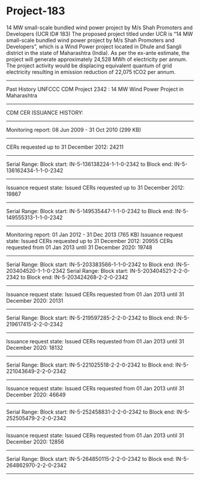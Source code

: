 # Project-183
14 MW small-scale bundled wind power project by M/s Shah Promoters and Developers (UCR ID# 183)
The proposed project titled under UCR is “14 MW small-scale bundled wind power project by M/s Shah Promoters and Developers”, which is a Wind Power project located in Dhule and Sangli district in the state of Maharashtra (India). As per the ex-ante estimate, the project will generate approximately 24,528 MWh of electricity per annum. The project activity would be displacing equivalent quantum of grid electricity resulting in emission reduction of 22,075 tCO2 per annum.
_______________
Past History
UNFCCC CDM Project 2342 : 14 MW Wind Power Project in Maharashtra
__________________
CDM CER ISSUANCE HISTORY:
________________________________
Monitoring report: 08 Jun 2009 - 31 Oct 2010 (299 KB)
______________________________
CERs requested up to 31 December 2012: 24211
_____________________
Serial Range: Block start: IN-5-136138224-1-1-0-2342 to Block end: IN-5-136162434-1-1-0-2342
______________________________________
Issuance request state: Issued
CERs requested up to 31 December 2012: 19867
______________
Serial Range: Block start: IN-5-149535447-1-1-0-2342 to Block end: IN-5-149555313-1-1-0-2342
__________________________________
Monitoring report: 01 Jan 2012 - 31 Dec 2013 (765 KB)
Issuance request state: Issued
CERs requested up to 31 December 2012: 20955
CERs requested from 01 Jan 2013 until 31 December 2020: 19748
___________
Serial Range: Block start: IN-5-203383566-1-1-0-2342 to Block end: IN-5-203404520-1-1-0-2342
Serial Range: Block start: IN-5-203404521-2-2-0-2342 to Block end: IN-5-203424268-2-2-0-2342
______________________________
Issuance request state: Issued
CERs requested from 01 Jan 2013 until 31 December 2020: 20131
______________
Serial Range: Block start: IN-5-219597285-2-2-0-2342 to Block end: IN-5-219617415-2-2-0-2342
_____________________________
Issuance request state: Issued
CERs requested from 01 Jan 2013 until 31 December 2020: 18132
__________________
Serial Range: Block start: IN-5-221025518-2-2-0-2342 to Block end: IN-5-221043649-2-2-0-2342
_________________________
Issuance request state: Issued
CERs requested from 01 Jan 2013 until 31 December 2020: 46649
__________________
Serial Range: Block start: IN-5-252458831-2-2-0-2342 to Block end: IN-5-252505479-2-2-0-2342
________________________
Issuance request state: Issued
CERs requested from 01 Jan 2013 until 31 December 2020: 12856
________________
Serial Range: Block start: IN-5-264850115-2-2-0-2342 to Block end: IN-5-264862970-2-2-0-2342
________________________________
